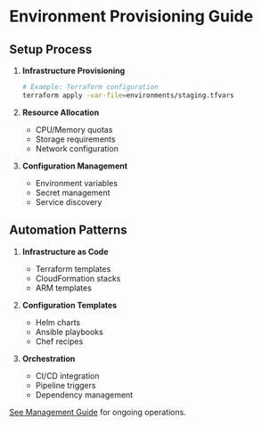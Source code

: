 # Environment Provisioning Guide

## Setup Process

1. **Infrastructure Provisioning**
   ```bash
   # Example: Terraform configuration
   terraform apply -var-file=environments/staging.tfvars
   ```

2. **Resource Allocation**
   - CPU/Memory quotas
   - Storage requirements
   - Network configuration

3. **Configuration Management**
   - Environment variables
   - Secret management
   - Service discovery

## Automation Patterns

1. **Infrastructure as Code**
   - Terraform templates
   - CloudFormation stacks
   - ARM templates

2. **Configuration Templates**
   - Helm charts
   - Ansible playbooks
   - Chef recipes

3. **Orchestration**
   - CI/CD integration
   - Pipeline triggers
   - Dependency management

[See Management Guide](./management-guide.md) for ongoing operations.